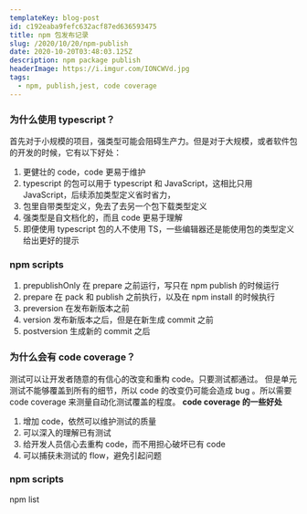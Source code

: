 ```yaml
---
templateKey: blog-post
id: c192eaba9fefc632acf87ed636593475
title: npm 包发布记录
slug: /2020/10/20/npm-publish
date: 2020-10-20T03:48:03.125Z
description: npm package publish
headerImage: https://i.imgur.com/IONCWVd.jpg
tags:
  - npm, publish,jest, code coverage
---
```


### 为什么使用 typescript？

首先对于小规模的项目，强类型可能会阻碍生产力。但是对于大规模，或者软件包的开发的时候，它有以下好处：

1. 更健壮的 code，code 更易于维护
2. typescript 的包可以用于 typescript 和 JavaScript，这相比只用 JavaScript，后续添加类型定义省时省力，
3. 包里自带类型定义，免去了去另一个包下载类型定义
4. 强类型是自文档化的，而且 code 更易于理解
5. 即便使用 typescript 包的人不使用 TS，一些编辑器还是能使用包的类型定义给出更好的提示

### npm scripts

1. prepublishOnly
   在 prepare 之前运行，写只在 npm publish 的时候运行
2. prepare
   在 pack 和 publish 之前执行，以及在 npm install 的时候执行
3. preversion
   在发布新版本之前
4. version
   发布新版本之后，但是在新生成 commit 之前
5. postversion
   生成新的 commit 之后

### 为什么会有 code coverage？

测试可以让开发者随意的有信心的改变和重构 code。只要测试都通过。
但是单元测试不能够覆盖到所有的细节，所以 code 的改变仍可能会造成 bug
。所以需要 code coverage 来测量自动化测试覆盖的程度。
**code coverage 的一些好处**

1. 增加 code，依然可以维护测试的质量
2. 可以深入的理解已有测试
3. 给开发人员信心去重构 code，而不用担心破坏已有 code
4. 可以捕获未测试的 flow，避免引起问题

### npm scripts

npm list
